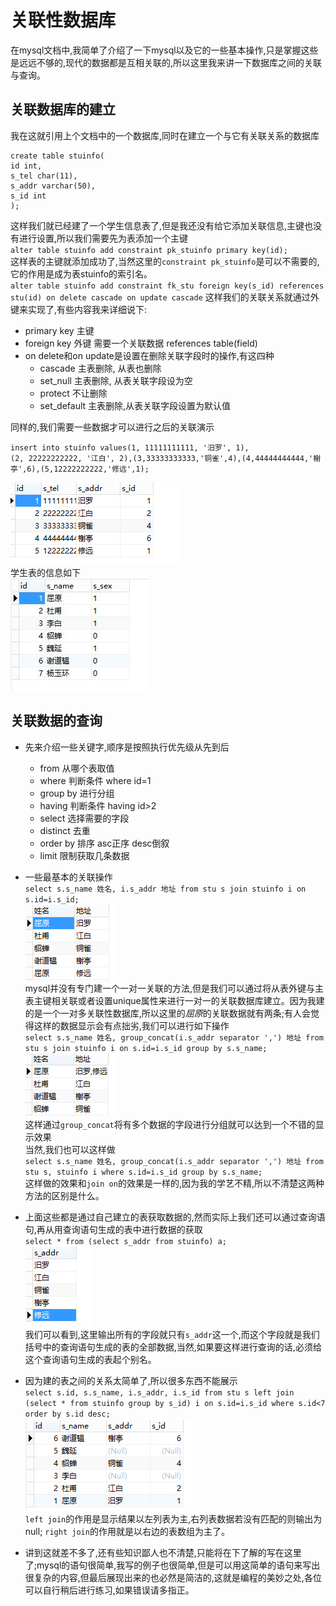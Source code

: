 # 关联性数据库
在mysql文档中,我简单了介绍了一下mysql以及它的一些基本操作,只是掌握这些是远远不够的,现代的数据都是互相关联的,所以这里我来讲一下数据库之间的关联与查询。

## 关联数据库的建立
我在这就引用上个文档中的一个数据库,同时在建立一个与它有关联关系的数据库  
```
create table stuinfo(  
id int,  
s_tel char(11),  
s_addr varchar(50),  
s_id int  
);
```  
这样我们就已经建了一个学生信息表了,但是我还没有给它添加关联信息,主键也没有进行设置,所以我们需要先为表添加一个主键  
`alter table stuinfo add constraint pk_stuinfo primary key(id);`  
这样表的主键就添加成功了,当然这里的`constraint pk_stuinfo`是可以不需要的,它的作用是成为表stuinfo的索引名。  
`alter table stuinfo add constraint fk_stu foreign key(s_id) references stu(id) on delete cascade on update cascade`
这样我们的关联关系就通过外键来实现了,有些内容我来详细说下:  

- primary key 主键  
- foreign key 外键 需要一个关联数据 references table(field)
- on delete和on update是设置在删除关联字段时的操作,有这四种
	- cascade 主表删除, 从表也删除
	- set_null 主表删除, 从表关联字段设为空
	- protect 不让删除
	- set_default 主表删除,从表关联字段设置为默认值

同样的,我们需要一些数据才可以进行之后的关联演示  
```
insert into stuinfo values(1, 11111111111, '汨罗', 1),
(2, 22222222222, '江白', 2),(3,33333333333,'铜雀',4),(4,44444444444,'榭亭',6),(5,12222222222,'修远',1);
```  
![](https://github.com/codeconveyer/mysql/blob/master/picture/stuinfo.png)  
学生表的信息如下  
![](https://github.com/codeconveyer/mysql/blob/master/picture/base.jpg)

## 关联数据的查询  
- 先来介绍一些关键字,顺序是按照执行优先级从先到后  
	- from 从哪个表取值
	- where 判断条件 where id=1
	- group by 进行分组
	- having 判断条件 having id>2
	- select 选择需要的字段
	- distinct 去重
	- order by 排序 asc正序 desc倒叙
	- limit 限制获取几条数据  

- 一些最基本的关联操作  
`select s.s_name 姓名, i.s_addr 地址 from stu s join stuinfo i on s.id=i.s_id;
`  
![](https://github.com/codeconveyer/mysql/raw/master/picture/join.png)  
mysql并没有专门建一个一对一关联的方法,但是我们可以通过将从表外键与主表主键相关联或者设置unique属性来进行一对一的关联数据库建立。因为我建的是一个一对多关联性数据库,所以这里的*屈原*的关联数据就有两条;有人会觉得这样的数据显示会有点拙劣,我们可以进行如下操作  
`select s.s_name 姓名, group_concat(i.s_addr separator ',') 地址 from stu s join stuinfo i on s.id=i.s_id group by s.s_name;
`  
![](https://github.com/codeconveyer/mysql/raw/master/picture/concat.png)  
这样通过`group_concat`将有多个数据的字段进行分组就可以达到一个不错的显示效果  
当然,我们也可以这样做  
`select s.s_name 姓名, group_concat(i.s_addr separator ',') 地址 from stu s, stuinfo i where s.id=i.s_id group by s.s_name;
`  
这样做的效果和`join on`的效果是一样的,因为我的学艺不精,所以不清楚这两种方法的区别是什么。  

- 上面这些都是通过自己建立的表获取数据的,然而实际上我们还可以通过查询语句,再从用查询语句生成的表中进行数据的获取  
`select * from (select s_addr from stuinfo) a;`  
![](https://github.com/codeconveyer/mysql/blob/master/picture/onebyone.png)  
我们可以看到,这里输出所有的字段就只有`s_addr`这一个,而这个字段就是我们括号中的查询语句生成的表的全部数据,当然,如果要这样进行查询的话,必须给这个查询语句生成的表起个别名。  

- 因为建的表之间的关系太简单了,所以很多东西不能展示  
`select s.id, s.s_name, i.s_addr, i.s_id from stu s left join (select * from stuinfo group by s_id) i on s.id=i.s_id where s.id<7 order by s.id desc; `  
![](https://github.com/codeconveyer/mysql/blob/master/picture/left.png)  
`left join`的作用是显示结果以左列表为主,右列表数据若没有匹配的则输出为null;	`right join`的作用就是以右边的表数组为主了。

- 讲到这就差不多了,还有些知识鄙人也不清楚,只能将在下了解的写在这里了;mysql的语句很简单,我写的例子也很简单,但是可以用这简单的语句来写出很复杂的内容,但最后展现出来的也必然是简洁的,这就是编程的美妙之处,各位可以自行稍后进行练习,如果错误请多指正。
